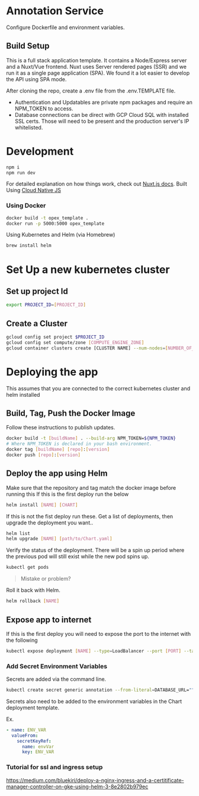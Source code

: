 # Annotation Service

Configure Dockerfile and environment variables.

## Build Setup

This is a full stack application template. It contains a Node/Express server and a Nuxt/Vue frontend. Nuxt uses Server rendered pages (SSR) and we run it as a single page application (SPA). We found it a lot easier to develop the API using SPA mode.

After cloning the repo, create a .env file from the .env.TEMPLATE file.

- Authentication and Updatables are private npm packages and require an NPM_TOKEN to access.
- Database connections can be direct with GCP Cloud SQL with installed SSL certs. Those will need to be present and the production server's IP whitelisted.

# Development

``` bash
npm i
npm run dev
```

For detailed explanation on how things work, check out [Nuxt.js docs](https://nuxtjs.org).
Built Using [Cloud Native JS](https://www.cloudnativejs.io/)
### Using Docker

``` bash
docker build -t opex_template .
docker run -p 5000:5000 opex_template
```

Using Kubernetes and Helm (via Homebrew)

``` bash
brew install helm
```

# Set Up a new kubernetes cluster

## Set up project Id
``` bash
export PROJECT_ID=[PROJECT_ID]
```

## Create a Cluster
``` bash
gcloud config set project $PROJECT_ID
gcloud config set compute/zone [COMPUTE_ENGINE_ZONE]
gcloud container clusters create [CLUSTER NAME] --num-nodes=[NUMBER_OF_NODES]
```

# Deploying the app
This assumes that you are connected to the correct kubernetes cluster and helm installed

## Build, Tag, Push the Docker Image

Follow these instructions to publish updates.

``` bash
docker build -t [buildName] . --build-arg NPM_TOKEN=${NPM_TOKEN}
# Where NPM_TOKEN is declared in your bash environment.
docker tag [buildName] [repo]:[version]
docker push [repo]:[version]
```

## Deploy the app using Helm
Make sure that the repository and tag match the docker image before running this
If this is the first deploy run the below
``` bash
helm install [NAME] [CHART]
```
If this is not the fist deploy run these. Get a list of deployments, then upgrade the deployment you want..
``` bash
helm list
helm upgrade [NAME] [path/to/Chart.yaml]
```
Verify the status of the deployment. There will be a spin up period where the previous pod will still exist while the new pod spins up.
``` bash
kubectl get pods
```

> Mistake or problem?

Roll it back with Helm.
``` bash
helm rollback [NAME]
```

## Expose app to internet
If this is the first deploy you will need to expose the port to the internet with the following
```bash
kubectl expose deployment [NAME] --type=LoadBalancer --port [PORT] --target-port [TARGET_PORT]
```

### Add Secret Environment Variables

Secrets are added via the command line.
```bash
kubectl create secret generic annotation --from-literal=DATABASE_URL=""
```
Secrets also need to be added to the environment variables in the Chart deployment template.

Ex.
``` yaml
- name: ENV_VAR
  valueFrom:
    secretKeyRef:
      name: envVar
      key: ENV_VAR
```

### Tutorial for ssl and ingress setup
https://medium.com/bluekiri/deploy-a-nginx-ingress-and-a-certitificate-manager-controller-on-gke-using-helm-3-8e2802b979ec